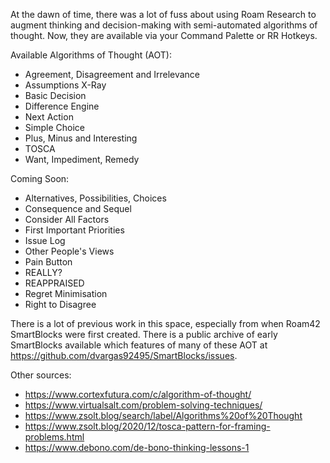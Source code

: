 At the dawn of time, there was a lot of fuss about using Roam Research to augment thinking and decision-making with semi-automated algorithms of thought. Now, they are available via your Command Palette or RR Hotkeys.

Available Algorithms of Thought (AOT):
- Agreement, Disagreement and Irrelevance
- Assumptions X-Ray
- Basic Decision
- Difference Engine
- Next Action
- Simple Choice
- Plus, Minus and Interesting
- TOSCA
- Want, Impediment, Remedy

Coming Soon:
- Alternatives, Possibilities, Choices
- Consequence and Sequel
- Consider All Factors
- First Important Priorities
- Issue Log
- Other People's Views
- Pain Button
- REALLY?
- REAPPRAISED
- Regret Minimisation
- Right to Disagree

There is a lot of previous work in this space, especially from when Roam42 SmartBlocks were first created. There is a public archive of early SmartBlocks available which features of many of these AOT at https://github.com/dvargas92495/SmartBlocks/issues.

Other sources:
- https://www.cortexfutura.com/c/algorithm-of-thought/
- https://www.virtualsalt.com/problem-solving-techniques/
- https://www.zsolt.blog/search/label/Algorithms%20of%20Thought
- https://www.zsolt.blog/2020/12/tosca-pattern-for-framing-problems.html
- https://www.debono.com/de-bono-thinking-lessons-1
